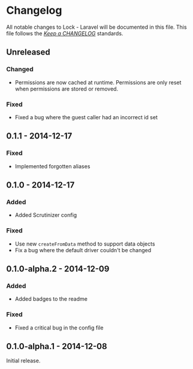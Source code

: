 # Changelog

All notable changes to Lock - Laravel will be documented in this file. This file follows the *[Keep a CHANGELOG](http://keepachangelog.com/)* standards.

## Unreleased

### Changed

- Permissions are now cached at runtime. Permissions are only reset when permissions are stored or removed.

### Fixed

- Fixed a bug where the guest caller had an incorrect id set

## 0.1.1 - 2014-12-17

### Fixed

- Implemented forgotten aliases

## 0.1.0 - 2014-12-17

### Added

- Added Scrutinizer config

### Fixed

- Use new `createFromData` method to support data objects
- Fix a bug where the default driver couldn't be changed

## 0.1.0-alpha.2 - 2014-12-09

### Added

- Added badges to the readme

### Fixed

- Fixed a critical bug in the config file

## 0.1.0-alpha.1 - 2014-12-08

Initial release.
